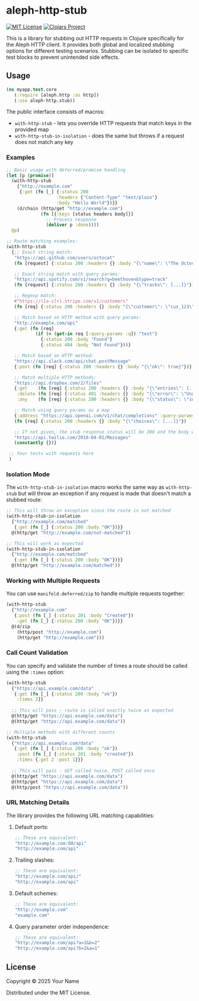 # aleph-http-stub 
[![MIT License](https://img.shields.io/badge/license-MIT-brightgreen.svg?style=flat)](https://www.tldrlegal.com/l/mit) 
[![Clojars Project](https://img.shields.io/clojars/v/org.clojars.bigsy/aleph-http-stub.svg)](https://clojars.org/org.clojars.bigsy/aleph-http-stub)

This is a library for stubbing out HTTP requests in Clojure specifically for the Aleph HTTP client. It provides both global and localized stubbing options for different testing scenarios. Stubbing can be isolated to specific test blocks to prevent unintended side effects.

## Usage

```clojure
(ns myapp.test.core
   (:require [aleph.http :as http])
   (:use aleph-http.stub))
```

The public interface consists of macros:

* `with-http-stub` - lets you override HTTP requests that match keys in the provided map
* `with-http-stub-in-isolation` - does the same but throws if a request does not match any key

### Examples

```clojure
;; Basic usage with deferred/promise handling
(let [p (promise)]
  (with-http-stub
    {"http://example.com"
     {:get (fn [_] {:status 200
                   :headers {"Content-Type" "text/plain"}
                   :body "Hello World"})}}
    (d/chain (http/get "http://example.com")
             (fn [{:keys [status headers body]}]
               ;; Process response
               (deliver p :done))))
  @p)

;; Route matching examples:
(with-http-stub
  {;; Exact string match:
   "https://api.github.com/users/octocat"
   (fn [request] {:status 200 :headers {} :body "{\"name\": \"The Octocat\"}"})

   ;; Exact string match with query params:
   "https://api.spotify.com/v1/search?q=beethoven&type=track"
   (fn [request] {:status 200 :headers {} :body "{\"tracks\": [...]}"})

   ;; Regexp match:
   #"https://([a-z]+).stripe.com/v1/customers"
   (fn [req] {:status 200 :headers {} :body "{\"customer\": \"cus_123\"}"})

   ;; Match based on HTTP method with query params:
   "http://example.com/api"
   {:get (fn [req]
           (if (= (get-in req [:query-params :q]) "test")
             {:status 200 :body "Found"}
             {:status 404 :body "Not Found"}))}

   ;; Match based on HTTP method:
   "https://api.slack.com/api/chat.postMessage"
   {:post (fn [req] {:status 200 :headers {} :body "{\"ok\": true}"})}

   ;; Match multiple HTTP methods:
   "https://api.dropbox.com/2/files"
   {:get    (fn [req] {:status 200 :headers {} :body "{\"entries\": [...]}"})
    :delete (fn [req] {:status 401 :headers {} :body "{\"error\": \"Unauthorized\"}"})
    :any    (fn [req] {:status 200 :headers {} :body "{\"status\": \"success\"}"})}

   ;; Match using query params as a map
   {:address "https://api.openai.com/v1/chat/completions" :query-params {:model "gpt-4"}}
   (fn [req] {:status 200 :headers {} :body "{\"choices\": [...]}"})

   ;; If not given, the stub response status will be 200 and the body will be "".
   "https://api.twilio.com/2010-04-01/Messages"
   (constantly {})}

 ;; Your tests with requests here
 )
```

### Isolation Mode

The `with-http-stub-in-isolation` macro works the same way as `with-http-stub` but will throw an exception if any request is made that doesn't match a stubbed route:

```clojure
;; This will throw an exception since the route is not matched
(with-http-stub-in-isolation
  {"http://example.com/matched"
   {:get (fn [_] {:status 200 :body "OK"})}}
  @(http/get "http://example.com/not-matched"))

;; This will work as expected
(with-http-stub-in-isolation
  {"http://example.com/matched"
   {:get (fn [_] {:status 200 :body "OK"})}}
  @(http/get "http://example.com/matched"))
```

### Working with Multiple Requests

You can use `manifold.deferred/zip` to handle multiple requests together:

```clojure
(with-http-stub
  {"http://example.com"
   {:post (fn [_] {:status 201 :body "Created"})
    :get (fn [_] {:status 200 :body "OK"})}}
  @(d/zip
    (http/post "http://example.com")
    (http/get "http://example.com")))
```

### Call Count Validation

You can specify and validate the number of times a route should be called using the `:times` option:

```clojure
(with-http-stub
  {"https://api.example.com/data"
   {:get (fn [_] {:status 200 :body "ok"})
    :times 2}}
  
  ;; This will pass - route is called exactly twice as expected
  @(http/get "https://api.example.com/data")
  @(http/get "https://api.example.com/data"))

;; Multiple methods with different counts
(with-http-stub
  {"https://api.example.com/data"
   {:get (fn [_] {:status 200 :body "ok"})
    :post (fn [_] {:status 201 :body "created"})
    :times {:get 2 :post 1}}}
  
  ;; This will pass - GET called twice, POST called once
  @(http/get "https://api.example.com/data")
  @(http/get "https://api.example.com/data")
  @(http/post "https://api.example.com/data"))
```

### URL Matching Details

The library provides the following URL matching capabilities:

1. Default ports:
   ```clojure
   ;; These are equivalent:
   "http://example.com:80/api"
   "http://example.com/api"
   ```

2. Trailing slashes:
   ```clojure
   ;; These are equivalent:
   "http://example.com/api/"
   "http://example.com/api"
   ```

3. Default schemes:
   ```clojure
   ;; These are equivalent:
   "http://example.com"
   "example.com"
   ```

4. Query parameter order independence:
   ```clojure
   ;; These are equivalent:
   "http://example.com/api?a=1&b=2"
   "http://example.com/api?b=2&a=1"
   ```

## License

Copyright © 2025 Your Name

Distributed under the MIT License.
